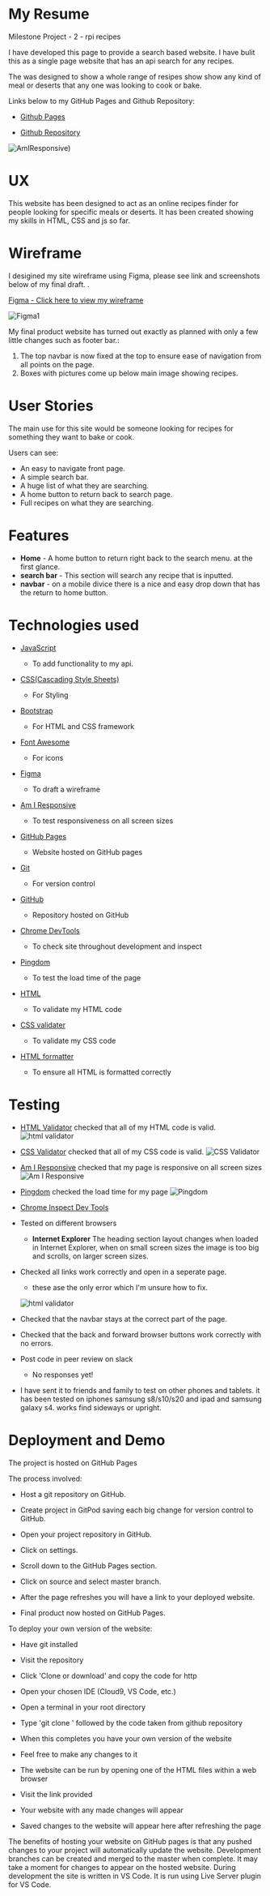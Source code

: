 # My Resume

Milestone Project - 2 - rpi recipes

I have developed this page to provide a search based website. I have bulit this as a single page website that has an api search for any recipes.

The was designed to show a whole range of resipes show show any kind of meal or deserts that any one was looking to cook or bake.

Links below to my GitHub Pages and Github Repository:

- [Github Pages](https://jonathanuk84.github.io/Project-2-api-recipe/)

- [Github Repository](https://github.com/jonathanuk84/Project-2-api-recipe)


![AmIResponsive](assets/ReadMe.Images/Responsive.PNG))

# UX
This website has been designed to act as an online recipes finder for people looking for specific meals or deserts. It has been created showing my skills 
in HTML, CSS and js so far.


# Wireframe

I desigined my site wireframe using Figma, please see link and screenshots below of my final draft. . 

[Figma - Click here to view my wireframe](https://www.figma.com/file/MQpvMBvXZ2Xhp8LNNiGMO6/Untitled?node-id=0%3A1)

![Figma1](assets/ReadMe.Images/figma.PNG)

My final product website has turned out exactly as planned with only 
a few little changes such as footer bar.:

1.  The top navbar is now fixed at the top to ensure ease of navigation from all points on the page.
2.  Boxes with pictures come up below main image showing recipes.

# User Stories
The main use for this site would be someone looking for recipes for something they want to bake or cook.

 Users can see:

- An easy to navigate front page.
- A simple search bar.
- A huge list of what they are searching.
- A home button to return back to search page.
- Full recipes on what they are searching. 

# Features
- **Home** - A home button to return right back to the search menu.
at the first glance. 
- **search bar** - This section will search any recipe that is inputted. 
- **navbar** - on a mobile divice there is a nice and easy drop down that has the return to home button.

# Technologies used

- [JavaScript](https://www.javascript.com/)
    * To add functionality to my api. 

- [CSS(Cascading Style Sheets)](https://www.w3.org/Style/CSS/Overview.en.html)
    * For Styling 

- [Bootstrap](https://getbootstrap.com/)
    * For HTML and CSS framework

- [Font Awesome](https://fontawesome.com/v4.7.0/)
    * For icons

- [Figma](https://www.figma.com)
    * To draft a wireframe

- [Am I Responsive](http://ami.responsivedesign.is/)
    * To test responsiveness on all screen sizes

- [GitHub Pages](https://jonathanuk84.github.io/Resume/.)
    * Website hosted on GitHub pages

- [Git](https://git-scm.com/)
    * For version control

- [GitHub](https://github)
    * Repository hosted on GitHub

- [Chrome DevTools](https://developers.google.com/web/tools/chrome-devtools)
    * To check site throughout development and inspect

- [Pingdom](https://tools.pingdom.com/)
    * To test the load time of the page

- [HTML](https://validator.w3.org/) 
    * To validate my HTML code

- [CSS validater](https://jigsaw.w3.org/css-validator/validator)
    * To validate my CSS code

- [HTML formatter](https://www.freeformatter.com/html-formatter.html#ad-output)
    * To ensure all HTML is formatted correctly 


# Testing 

- [HTML Validator](https://validator.w3.org/) checked that all of my HTML code is valid.
![html validator](assets/ReadMe.Images/errors.PNG)


- [CSS Validator](https://jigsaw.w3.org/css-validator/) checked that all of my CSS code is valid.
![CSS Validator](assets/ReadMe.Images/cssValidator.PNG)


- [Am I Responsive](http://ami.responsivedesign.is/) checked that my page is responsive on all screen sizes
![Am I Responsive](assets/ReadMe.Images/Responsive.PNG)


- [Pingdom](https://tools.pingdom.com) checked the load time for my page
![Pingdom](assets/ReadMe.Images/speedy.PNG)


- [Chrome Inspect Dev Tools](https://www.google.com/chrome/)


- Tested on different browsers
    * **Internet Explorer** The heading section layout changes when loaded in Internet Explorer, when on small screen sizes the image is too big and scrolls, 
    on larger screen sizes.

- Checked all links work correctly and open in a seperate page. 
    * these ase the only error which I'm unsure how to fix.

    ![html validator](assets/ReadMe.Images/errors.PNG)

- Checked that the navbar stays at the correct part of the page.

- Checked that the back and forward browser buttons work correctly with no errors. 

- Post code in peer review on slack
    * No responses yet!

- I have sent it to friends and family to test on other phones and tablets.
    it has been tested on iphones samsung s8/s10/s20 and ipad and samsung galaxy s4. 
    works find sideways or upright.



# Deployment and Demo 
The project is hosted on GitHub Pages

The process involved:

- Host a git repository on GitHub.

- Create project in GitPod saving each big change for version control to GitHub.

- Open your project repository in GitHub.

- Click on settings.

- Scroll down to the GitHub Pages section.

- Click on source and select master branch.

- After the page refreshes you will have a link to your deployed website.

- Final product now hosted on GitHub Pages.


To deploy your own version of the website:
- Have git installed


- Visit the repository

- Click 'Clone or download' and copy the code for http

- Open your chosen IDE (Cloud9, VS Code, etc.)

- Open a terminal in your root directory

- Type 'git clone ' followed by the code taken from github repository

- When this completes you have your own version of the website

- Feel free to make any changes to it

- The website can be run by opening one of the HTML files within a web browser

- Visit the link provided

- Your website with any made changes will appear

- Saved changes to the website will appear here after refreshing the page

The benefits of hosting your website on GitHub pages is that any pushed changes to your project will automatically update the website. Development branches can be created and merged to the master when complete.
It may take a moment for changes to appear on the hosted website.
During development the site is written in VS Code. It is run using Live Server plugin for VS Code.


#
 